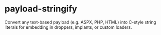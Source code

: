 # payload-stringify
Convert any text-based payload (e.g. ASPX, PHP, HTML) into C-style string literals for embedding in droppers, implants, or custom loaders.
